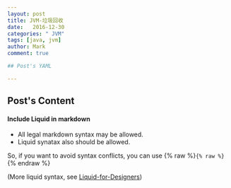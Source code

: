 ```yaml
---
layout: post
title: JVM-垃圾回收
date:   2016-12-30
categories: " JVM"
tags: [java, jvm]
author: Mark
comment: true

## Post's YAML 

---
```


## Post's Content

#### Include Liquid in markdown

- All legal markdown syntax may be allowed. 
- Liquid synatax also should be allowed.


So, if you want to avoid syntax conflicts, you can use {% raw %}`{% raw %}`{% endraw %}

(More liquid syntax, see [Liquid-for-Designers](https://github.com/Shopify/liquid/wiki/Liquid-for-Designers))


